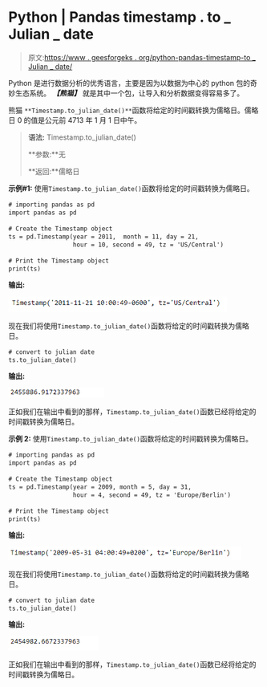 # Python | Pandas timestamp . to _ Julian _ date

> 原文:[https://www . geesforgeks . org/python-pandas-timestamp-to _ Julian _ date/](https://www.geeksforgeeks.org/python-pandas-timestamp-to_julian_date/)

Python 是进行数据分析的优秀语言，主要是因为以数据为中心的 python 包的奇妙生态系统。 ***【熊猫】*** 就是其中一个包，让导入和分析数据变得容易多了。

熊猫 `**Timestamp.to_julian_date()**`函数将给定的时间戳转换为儒略日。儒略日 0 的值是公元前 4713 年 1 月 1 日中午。

> **语法:** Timestamp.to_julian_date()
> 
> **参数:**无
> 
> **返回:**儒略日

**示例#1:** 使用`Timestamp.to_julian_date()`函数将给定的时间戳转换为儒略日。

```
# importing pandas as pd
import pandas as pd

# Create the Timestamp object
ts = pd.Timestamp(year = 2011,  month = 11, day = 21, 
                  hour = 10, second = 49, tz = 'US/Central') 

# Print the Timestamp object
print(ts)
```

**输出:**

![](img/46bacf48d4678c79bc6cd69f1866e796.png)

现在我们将使用`Timestamp.to_julian_date()`函数将给定的时间戳转换为儒略日。

```
# convert to julian date
ts.to_julian_date()
```

**输出:**

![](img/e0e3c506bd6011af2138b9f251b07ba7.png)

正如我们在输出中看到的那样，`Timestamp.to_julian_date()`函数已经将给定的时间戳转换为儒略日。

**示例 2:** 使用`Timestamp.to_julian_date()`函数将给定的时间戳转换为儒略日。

```
# importing pandas as pd
import pandas as pd

# Create the Timestamp object
ts = pd.Timestamp(year = 2009, month = 5, day = 31, 
                  hour = 4, second = 49, tz = 'Europe/Berlin')

# Print the Timestamp object
print(ts)
```

**输出:**

![](img/d98f3b94a4739afa3c5c3e1b0193125e.png)

现在我们将使用`Timestamp.to_julian_date()`函数将给定的时间戳转换为儒略日。

```
# convert to julian date
ts.to_julian_date()
```

**输出:**

![](img/61c23a5efb6ba5dc08d51259d8c22484.png)

正如我们在输出中看到的那样，`Timestamp.to_julian_date()`函数已经将给定的时间戳转换为儒略日。